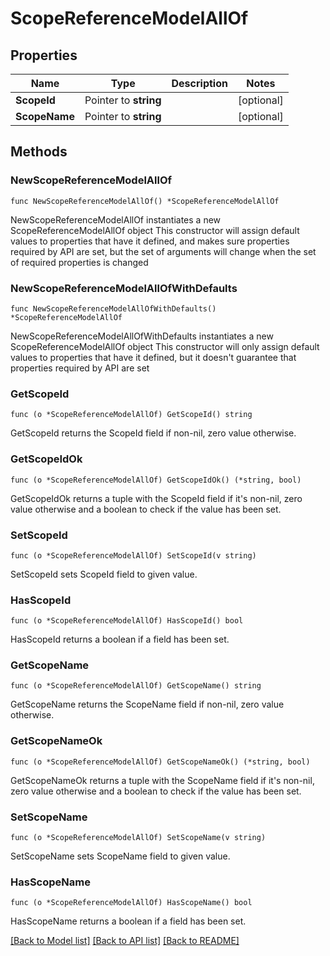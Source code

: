 # ScopeReferenceModelAllOf

## Properties

Name | Type | Description | Notes
------------ | ------------- | ------------- | -------------
**ScopeId** | Pointer to **string** |  | [optional] 
**ScopeName** | Pointer to **string** |  | [optional] 

## Methods

### NewScopeReferenceModelAllOf

`func NewScopeReferenceModelAllOf() *ScopeReferenceModelAllOf`

NewScopeReferenceModelAllOf instantiates a new ScopeReferenceModelAllOf object
This constructor will assign default values to properties that have it defined,
and makes sure properties required by API are set, but the set of arguments
will change when the set of required properties is changed

### NewScopeReferenceModelAllOfWithDefaults

`func NewScopeReferenceModelAllOfWithDefaults() *ScopeReferenceModelAllOf`

NewScopeReferenceModelAllOfWithDefaults instantiates a new ScopeReferenceModelAllOf object
This constructor will only assign default values to properties that have it defined,
but it doesn't guarantee that properties required by API are set

### GetScopeId

`func (o *ScopeReferenceModelAllOf) GetScopeId() string`

GetScopeId returns the ScopeId field if non-nil, zero value otherwise.

### GetScopeIdOk

`func (o *ScopeReferenceModelAllOf) GetScopeIdOk() (*string, bool)`

GetScopeIdOk returns a tuple with the ScopeId field if it's non-nil, zero value otherwise
and a boolean to check if the value has been set.

### SetScopeId

`func (o *ScopeReferenceModelAllOf) SetScopeId(v string)`

SetScopeId sets ScopeId field to given value.

### HasScopeId

`func (o *ScopeReferenceModelAllOf) HasScopeId() bool`

HasScopeId returns a boolean if a field has been set.

### GetScopeName

`func (o *ScopeReferenceModelAllOf) GetScopeName() string`

GetScopeName returns the ScopeName field if non-nil, zero value otherwise.

### GetScopeNameOk

`func (o *ScopeReferenceModelAllOf) GetScopeNameOk() (*string, bool)`

GetScopeNameOk returns a tuple with the ScopeName field if it's non-nil, zero value otherwise
and a boolean to check if the value has been set.

### SetScopeName

`func (o *ScopeReferenceModelAllOf) SetScopeName(v string)`

SetScopeName sets ScopeName field to given value.

### HasScopeName

`func (o *ScopeReferenceModelAllOf) HasScopeName() bool`

HasScopeName returns a boolean if a field has been set.


[[Back to Model list]](../README.md#documentation-for-models) [[Back to API list]](../README.md#documentation-for-api-endpoints) [[Back to README]](../README.md)


